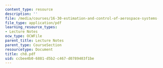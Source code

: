 ```yaml
---
content_type: resource
description: ''
file: /media/courses/16-30-estimation-and-control-of-aerospace-systems-spring-2004/ccbee4b06881d5b2c467d0789403f1be_ch8.pdf
file_type: application/pdf
learning_resource_types:
- Lecture Notes
ocw_type: OCWFile
parent_title: Lecture Notes
parent_type: CourseSection
resourcetype: Document
title: ch8.pdf
uid: ccbee4b0-6881-d5b2-c467-d0789403f1be
---
```

